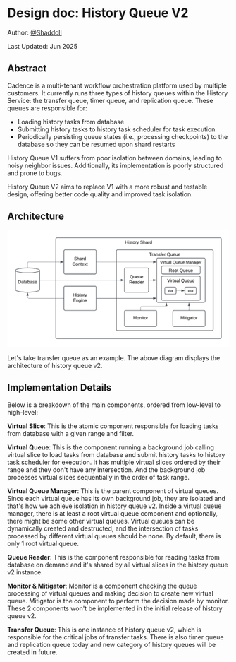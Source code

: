 # Design doc: History Queue V2

Author: [@Shaddoll](https://github.com/Shaddoll)

Last Updated: Jun 2025

## Abstract

Cadence is a multi-tenant workflow orchestration platform used by multiple customers. It currently runs three types of history queues within the History Service: the transfer queue, timer queue, and replication queue. These queues are responsible for:

- Loading history tasks from database
- Submitting history tasks to history task scheduler for task execution
- Periodically persisting queue states (i.e., processing checkpoints) to the database so they can be resumed upon shard restarts

History Queue V1 suffers from poor isolation between domains, leading to noisy neighbor issues. Additionally, its implementation is poorly structured and prone to bugs.

History Queue V2 aims to replace V1 with a more robust and testable design, offering better code quality and improved task isolation.

## Architecture
![History Queue V2 Components](./history-queue-v2.png)

Let's take transfer queue as an example. The above diagram displays the architecture of history queue v2.
## Implementation Details

Below is a breakdown of the main components, ordered from low-level to high-level:

**Virtual Slice**: This is the atomic component responsible for loading tasks from database with a given range and filter.

**Virtual Queue**: This is the component running a background job calling virtual slice to load tasks from database and submit history tasks to history task scheduler for execution. It has multiple virtual slices ordered by their range and they don't have any intersection. And the background job processes virtual slices sequentially in the order of task range.

**Virtual Queue Manager**: This is the parent component of virtual queues. Since each virtual queue has its own background job, they are isolated and that's how we achieve isolation in history queue v2. Inside a virtual queue manager, there is at least a root virtual queue component and optionally, there might be some other virtual queues. Virtual queues can be dynamically created and destructed, and the intersection of tasks processed by different virtual queues should be none. By default, there is only 1 root virtual queue.

**Queue Reader**: This is the component responsible for reading tasks from database on demand and it's shared by all virtual slices in the history queue v2 instance.

**Monitor & Mitigator**: Monitor is a component checking the queue processing of virtual queues and making decision to create new virtual queue. Mitigator is the component to perform the decision made by monitor. These 2 components won't be implemented in the initial release of history queue v2.

**Transfer Queue**: This is one instance of history queue v2, which is responsible for the critical jobs of transfer tasks. There is also timer queue and replication queue today and new category of history queues will be created in future.
